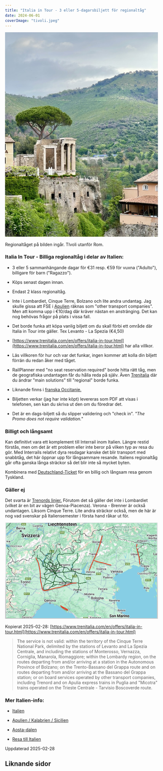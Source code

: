 ```yaml
---
title: "Italia in Tour - 3 eller 5-dagarsbiljett för regionaltåg"
date: 2024-06-01
coverImage: "tivoli.jpeg"
---
```


 

![](images/italia-in-tour-3-5-dagarsbiljett-for-regionaltag_2.jpeg?w=769)

<figcaption>

Regionaltåget på bilden ingår. TIvoli utanför Rom.

</figcaption>

 

### Italia In Tour - Billiga regionaltåg i delar av Italien:

- 3 eller 5 sammanhängande dagar för €31 resp. €59 för vuxna ("Adulto"), billigare för barn ("Ragazzo").

- Köps senast dagen innan.

- Endast 2 klass regionaltåg.

- Inte i Lombardiet, Cinque Terre, Bolzano och lite andra undantag. Jag skulle gissa att FSE i [Apulien](https://www.trainfo.eu/sicilien-kalbrien-apulien/) räknas som "other transport companies". Men att komma upp i €10/dag där kräver nästan en anstränging. Det kan nog behövas frågor på plats i vissa fall.

- Det borde funka att köpa vanlig biljett om du skall förbi ett område där Italia in Tour inte gäller. Tex Levanto - La Spezia (€4,50)

- [https://www.trenitalia.com/en/offers/italia-in-tour.html](https://www.trenitalia.com/en/offers/italia-in-tour.html) har alla villkor.

- Läs villkoren för hur och var det funkar, ingen kommer att kolla din biljett förrän du redan åker med tåget.

- RailPlanner med "no seat reservation required" borde hitta rätt tåg, men de geografiska undantagen får du hålla reda på själv. Även [Trenitalia](https://www.trenitalia.com/en.html) där du ändrar "main solutions" till "regional" borde funka.

- Liknande finns i [franska Occitanie.](https://www.trainfo.eu/frankrike/)

- Biljetten verkar (jag har inte köpt) levereras som PDF att visas i telefonen, sen kan du skriva ut den om du föredrar det.

- Det är en dags-biljett så du slipper validering och "check in". _"The Promo does not require validation."_

### Billigt och långsamt

Kan definitivt vara ett komplement till Interrail inom Italien. Längre restid förstås, men om det är ett problem eller inte beror på vilken typ av resa du gör. Med Interrails relativt dyra resdagar kanske det blir transport med snabbtåg, det här öppnar upp för långsammare resande. Italiens regionaltåg går ofta ganska långa sträckor så det blir inte så mycket byten.

Kombinera med [Deutschland-Ticket](https://www.trainfo.eu/deutschland-ticket/) för en billig och långsam resa genom Tyskland.

### Gäller ej

Det svarta är [Trenords linjer.](https://www.trenord.it/en/routes-and-timetables/journey/our-lines/) Förutom det så gäller det inte i Lombardiet (vilket är en bit av vägen Genoa-Piacenza). Verona - Brenner är också undantagen. Liksom Cinque Terre. Lite andra sträckor också, men de här är nog vad svenskar på Italiensemester i första hand råkar ut för.

![](images/italia-in-tour-3-5-dagarsbiljett-for-regionaltag_3.png?w=636)

Kopierat 2025-02-28: [https://www.trenitalia.com/en/offers/italia-in-tour.html](https://www.trenitalia.com/en/offers/italia-in-tour.html)

> The service is not valid: within the territory of the Cinque Terre National Park, delimited by the stations of Levanto and La Spezia Centrale, and including the stations of Monterosso, Vernazza, Corniglia, Manarola, Riomaggiore; within the Lombardy region, on the routes departing from and/or arriving at a station in the Autonomous Province of Bolzano; on the Trento-Bassano del Grappa route and on routes departing from and/or arriving at the Bassano del Grappa station; or on board services operated by other transport companies, including Trenord and on Apulia express trains in Puglia and "Micotra" trains operated on the Trieste Centrale - Tarvisio Boscoverde route.

### Mer Italien-info:

- [Italien](https://www.trainfo.eu/italien/)

- [Apulien / Kalabrien / Sicilien](https://www.trainfo.eu/sicilien-kalbrien-apulien/)

- [Aosta-dalen](https://www.trainfo.eu/aosta-dalen-i-italien/)

- [Resa till Italien](https://www.trainfo.eu/italien-resa/)

Uppdaterad 2025-02-28

## Liknande sidor
